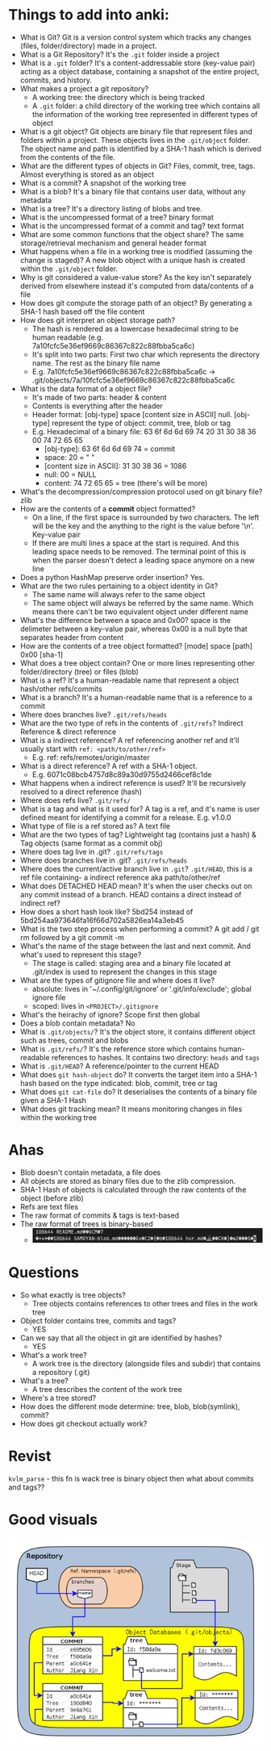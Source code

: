 # Things to add into anki:

- What is Git? Git is a version control system which tracks any changes (files, folder/directory) made in a project.
- What is a Git Repository? It's the `.git` folder inside a project
- What is a `.git` folder? It's a content-addressable store (key-value pair) acting as a object database, containing a snapshot of the entire project, commits, and history.
- What makes a project a git repository?
  - A working tree: the directory which is being tracked
  - A `.git` folder: a child directory of the working tree which contains all the information of the working tree represented in different types of object
- What is a git object? Git objects are binary file that represent files and folders within a project. These objects lives in the `.git/object` folder. The object name and path is identified by a SHA-1 hash which is derived from the contents of the file.
- What are the different types of objects in Git? Files, commit, tree, tags. Almost everything is stored as an object
- What is a commit? A snapshot of the working tree
- What is a blob? It's a binary file that contains user data, without any metadata
- What is a tree? It's a directory listing of blobs and tree.
- What is the uncompressed format of a tree? binary format
- What is the uncompressed format of a commit and tag? text format
- What are some common functions that the object share? The same storage/retrieval mechanism and general header format
- What happens when a file in a working tree is modified (assuming the change is staged)? A new blob object with a unique hash is created within the `.git/object` folder.
- Why is git considered a value-value store? As the key isn't separately derived from elsewhere instead it's computed from data/contents of a file
- How does git compute the storage path of an object? By generating a SHA-1 hash based off the file content
- How does git interpret an object storage path?
  - The hash is rendered as a lowercase hexadecimal string to be human readable (e.g. 7a10fcfc5e36ef9669c86367c822c88fbba5ca6c)
  - It's split into two parts: First two char which represents the directory name. The rest as the binary file name
  - E.g. 7a10fcfc5e36ef9669c86367c822c88fbba5ca6c -> .git/objects/7a/10fcfc5e36ef9669c86367c822c88fbba5ca6c
- What is the data format of a object file?
  - It's made of two parts: header & content
  - Contents is everything after the header
  - Header format: [obj-type] space [content size in ASCII] null. [obj-type] represent the type of object: commit, tree, blob or tag
  - E.g. Hexadecimal of a binary file: 63 6f 6d 6d 69 74 20 31 30 38 36 00 74 72 65 65
    - [obj-type]: 63 6f 6d 6d 69 74 = commit
    - space: 20 = " "
    - [content size in ASCII]: 31 30 38 36 = 1086
    - null: 00 = NULL
    - content: 74 72 65 65 = tree (there's will be more)
- What's the decompression/compression protocol used on git binary file? zlib
- How are the contents of a **commit** object formatted?
  - On a line, if the first space is surrounded by two characters. The left will be the key and the anything to the right is the value before '\n'. Key-value pair
  - If there are multi lines a space at the start is required. And this leading space needs to be removed. The terminal point of this is when the parser doesn't detect a leading space anymore on a new line
- Does a python HashMap preserve order insertion? Yes.
- What are the two rules pertaining to a object identity in Git?
  - The same name will always refer to the same object
  - The same object will always be referred by the same name. Which means there can't be two equivalent object under different name
- What's the difference between a space and 0x00? space is the delimeter between a key-value pair, whereas 0x00 is a null byte that separates header from content
- How are the contents of a tree object formatted? [mode] space [path] 0x00 [sha-1]
- What does a tree object contain? One or more lines representing other folder/directory (tree) or files (blob)
- What is a ref? It's a human-readable name that represent a object hash/other refs/commits
- What is a branch? It's a human-readable name that is a reference to a commit
- Where does branches live? `.git/refs/heads`
- What are the two type of refs in the contents of `.git/refs`? Indirect Reference & direct reference
- What is a indirect reference? A ref referencing another ref and it'll usually start with `ref: <path/to/other/ref>`
  - E.g. ref: refs/remotes/origin/master
- What is a direct reference? A ref with a SHA-1 object.
  - E.g. 6071c08bcb4757d8c89a30d9755d2466cef8c1de
- What happens when a indirect reference is used? It'll be recursively resolved to a direct reference (hash)
- Where does refs live? `.git/refs/`
- What is a tag and what is it used for? A tag is a ref, and it's name is user defined meant for identifying a commit for a release. E.g. v1.0.0
- What type of file is a ref stored as? A text file
- What are the two types of tag? Lightweight tag (contains just a hash) & Tag objects (same format as a commit obj)
- Where does tag live in .git? `.git/refs/tags`
- Where does branches live in .git? `.git/refs/heads`
- Where does the current/active branch live in `.git`? `.git/HEAD`, this is a ref file containing- a indirect reference aka path/to/other/ref
- What does DETACHED HEAD mean? It's when the user checks out on any commit instead of a branch. HEAD contains a direct instead of indirect ref?
- How does a short hash look like? 5bd254 instead of 5bd254aa973646fa16f66d702a5826ea14a3eb45
- What is the two step process when performing a commit? A git add / git rm followed by a git commit -m <MESSAGE>
- What's the name of the stage between the last and next commit. And what's used to represent this stage?
  - The stage is called: staging area and a binary file located at .git/index is used to represent the changes in this stage
- What are the types of gitignore file and where does it live?
  - absolute: lives in '~/.config/git/ignore' or '.git/info/exclude'; global ignore file
  - scoped: lives in `<PROJECT>/.gitignore`
- What's the heirachy of ignore? Scope first then global
- Does a blob contain metadata? No
- What is `.git/objects/`? It's the object store, it contains different object such as trees, commit and blobs
- What is `.git/refs/`? It's the reference store which contains human-readable references to hashes. It contains two directory: `heads` and `tags`
- What is `.git/HEAD`? A reference/pointer to the current HEAD
- What does `git hash-object` do? It converts the target item into a SHA-1 hash based on the type indicated: blob, commit, tree or tag
- What does `git cat-file` do? It deserialises the contents of a binary file given a SHA-1 Hash
- What does git tracking mean? It means monitoring changes in files within the working tree

# Ahas

- Blob doesn't contain metadata, a file does
- All objects are stored as binary files due to the zlib compression.
- SHA-1 Hash of objects is calculated through the raw contents of the object (before zlib)
- Refs are text files
- The raw format of commits & tags is text-based
- The raw format of trees is binary-based
  - ![alt text](./assets/raw-git-tree.png)

# Questions

- So what exactly is tree objects?
  - Tree objects contains references to other trees and files in the work tree
- Object folder contains tree, commits and tags?
  - YES
- Can we say that all the object in git are identified by hashes?
  - YES
- What's a work tree?
  - A work tree is the directory (alongside files and subdir) that contains a repository (.git)
- What's a tree?
  - A tree describes the content of the work tree
- Where's a tree stored?
- How does the different mode determine: tree, blob, blob(symlink), commit?
- How does git checkout actually work?

# Revist

`kvlm_parse` - this fn is wack
tree is binary object then what about commits and tags??

# Good visuals
![alt text](./assets/git-objects-overview.png)